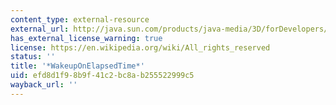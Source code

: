 ```yaml
---
content_type: external-resource
external_url: http://java.sun.com/products/java-media/3D/forDevelopers/J3D_1_2_API/j3dapi/javax/media/j3d/WakeupOnElapsedTime.html
has_external_license_warning: true
license: https://en.wikipedia.org/wiki/All_rights_reserved
status: ''
title: '*WakeupOnElapsedTime*'
uid: efd8d1f9-8b9f-41c2-bc8a-b255522999c5
wayback_url: ''
---
```

